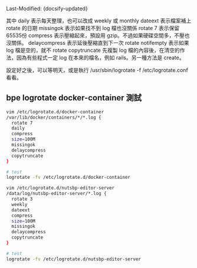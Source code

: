 Last-Modified: {docsify-updated}


其中 daily 表示每天整理，也可以改成 weekly 或 monthly
dateext 表示檔案補上 rotate 的日期
missingok 表示如果找不到 log 檔也沒關係
rotate 7 表示保留65535份
compress 表示壓縮起來，預設用 gzip。不過如果硬碟空間多，不壓也沒關係。
delaycompress 表示延後壓縮直到下一次 rotate
notifempty 表示如果 log 檔是空的，就不 rotate
copytruncate 先複製 log 檔的內容後，在清空的作法，因為有些程式一定 log 在本來的檔名，例如 rails。另一種方法是 create。

設定好之後，可以等明天，或是執行 /usr/sbin/logrotate -f /etc/logrotate.conf 看看。


## bpe logrotate docker-container 測試
```sh
vim /etc/logrotate.d/docker-container
/var/lib/docker/containers/*/*.log {
  rotate 7
  daily
  compress
  size=100M
  missingok
  delaycompress
  copytruncate
}

# test
logrotate -fv /etc/logrotate.d/docker-container
```

```sh
vim /etc/logrotate.d/nutsbp-editor-server
/data/log/nutsbp-editor-server/*.log {
  rotate 3
  weekly
  dateext
  compress
  size=100M
  missingok
  delaycompress
  copytruncate
}

# test
logrotate -fv /etc/logrotate.d/nutsbp-editor-server
```
